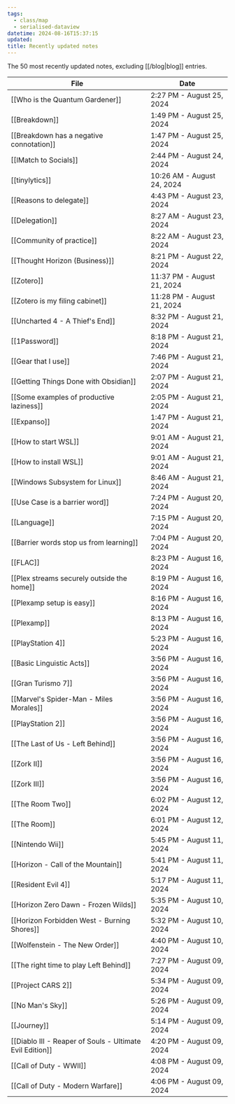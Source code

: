 ```yaml
---
tags:
  - class/map
  - serialised-dataview
datetime: 2024-08-16T15:37:15
updated: 
title: Recently updated notes
---
```

The 50 most recently updated notes, excluding [[/blog|blog]] entries.

<!-- QueryToSerialize: table default(date(updated),date(datetime)) as Date from "Quartz/notes" sort default(date(updated),date(datetime)) desc limit 50 -->
<!-- SerializedQuery: table default(date(updated),date(datetime)) as Date from "Quartz/notes" sort default(date(updated),date(datetime)) desc limit 50 -->

| File                                                                                                                           | Date                       |
| ------------------------------------------------------------------------------------------------------------------------------ | -------------------------- |
| [[Who is the Quantum Gardener]]                                                   | 2:27 PM - August 25, 2024  |
| [[Breakdown]]                                                                                       | 1:49 PM - August 25, 2024  |
| [[Breakdown has a negative connotation]]                                 | 1:47 PM - August 25, 2024  |
| [[IMatch to Socials]]                                                                       | 2:44 PM - August 24, 2024  |
| [[tinylytics]]                                                                                     | 10:26 AM - August 24, 2024 |
| [[Reasons to delegate]]                                                                   | 4:43 PM - August 23, 2024  |
| [[Delegation]]                                                                                     | 8:27 AM - August 23, 2024  |
| [[Community of practice]]                                                               | 8:22 AM - August 23, 2024  |
| [[Thought Horizon (Business)]]                                                     | 8:21 PM - August 22, 2024  |
| [[Zotero]]                                                                                             | 11:37 PM - August 21, 2024 |
| [[Zotero is my filing cabinet]]                                                   | 11:28 PM - August 21, 2024 |
| [[Uncharted 4 - A Thief's End]]                                                   | 8:32 PM - August 21, 2024  |
| [[1Password]]                                                                                       | 8:18 PM - August 21, 2024  |
| [[Gear that I use]]                                                                           | 7:46 PM - August 21, 2024  |
| [[Getting Things Done with Obsidian]]                                       | 2:07 PM - August 21, 2024  |
| [[Some examples of productive laziness]]                                 | 2:05 PM - August 21, 2024  |
| [[Expanso]]                                                                                           | 1:47 PM - August 21, 2024  |
| [[How to start WSL]]                                                                         | 9:01 AM - August 21, 2024  |
| [[How to install WSL]]                                                                     | 9:01 AM - August 21, 2024  |
| [[Windows Subsystem for Linux]]                                                   | 8:46 AM - August 21, 2024  |
| [[Use Case is a barrier word]]                                                     | 7:24 PM - August 20, 2024  |
| [[Language]]                                                                                         | 7:15 PM - August 20, 2024  |
| [[Barrier words stop us from learning]]                                   | 7:04 PM - August 20, 2024  |
| [[FLAC]]                                                                                                 | 8:23 PM - August 16, 2024  |
| [[Plex streams securely outside the home]]                             | 8:19 PM - August 16, 2024  |
| [[Plexamp setup is easy]]                                                               | 8:16 PM - August 16, 2024  |
| [[Plexamp]]                                                                                           | 8:13 PM - August 16, 2024  |
| [[PlayStation 4]]                                                                               | 5:23 PM - August 16, 2024  |
| [[Basic Linguistic Acts]]                                                               | 3:56 PM - August 16, 2024  |
| [[Gran Turismo 7]]                                                                             | 3:56 PM - August 16, 2024  |
| [[Marvel's Spider-Man - Miles Morales]]                                   | 3:56 PM - August 16, 2024  |
| [[PlayStation 2]]                                                                               | 3:56 PM - August 16, 2024  |
| [[The Last of Us - Left Behind]]                                                 | 3:56 PM - August 16, 2024  |
| [[Zork II]]                                                                                           | 3:56 PM - August 16, 2024  |
| [[Zork III]]                                                                                         | 3:56 PM - August 16, 2024  |
| [[The Room Two]]                                                                                 | 6:02 PM - August 12, 2024  |
| [[The Room]]                                                                                         | 6:01 PM - August 12, 2024  |
| [[Nintendo Wii]]                                                                                 | 5:45 PM - August 11, 2024  |
| [[Horizon - Call of the Mountain]]                                             | 5:41 PM - August 11, 2024  |
| [[Resident Evil 4]]                                                                           | 5:17 PM - August 11, 2024  |
| [[Horizon Zero Dawn - Frozen Wilds]]                                         | 5:35 PM - August 10, 2024  |
| [[Horizon Forbidden West - Burning Shores]]                           | 5:32 PM - August 10, 2024  |
| [[Wolfenstein - The New Order]]                                                   | 4:40 PM - August 10, 2024  |
| [[The right time to play Left Behind]]                                     | 7:27 PM - August 09, 2024  |
| [[Project CARS 2]]                                                                             | 5:34 PM - August 09, 2024  |
| [[No Man's Sky]]                                                                                 | 5:26 PM - August 09, 2024  |
| [[Journey]]                                                                                           | 5:14 PM - August 09, 2024  |
| [[Diablo III - Reaper of Souls - Ultimate Evil Edition]] | 4:20 PM - August 09, 2024  |
| [[Call of Duty - WWII]]                                                                   | 4:08 PM - August 09, 2024  |
| [[Call of Duty - Modern Warfare]]                                               | 4:06 PM - August 09, 2024  |
<!-- SerializedQuery END -->
